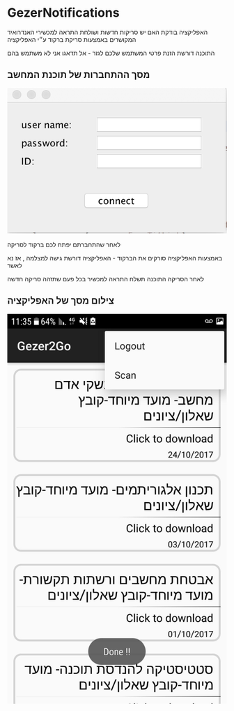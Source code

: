 # GezerNotifications
 
 האפליקציה בודקת האם יש סריקות חדשות ושולחת התראה למכשירי האנדרואיד המקושרים באמצעות סריקת ברקוד ע״י האפליקציה
 
 התוכנה דורשת הזנת פרטי המשתמש שלכם לגזר - אל תדאגו אני לא משתמש בהם
 
 ## מסך ההתחברות של תוכנת המחשב
 
 ![תמונה להמחשה](/images/login.png)

לאחר שהתחברתם יפתח לכם ברקוד לסריקה
 
 באמצעות האפליקציה סורקים את הברקוד - האפליקציה דורשת גישה למצלמה , אז נא לאשר
 
 לאחר הסריקה התוכנה תשלח התראה למכשיר בכל פעם שתזהה סריקה חדשה

 ## צילום מסך של האפליקציה
 ![תמונה להמחשה](/images/image.jpeg)
